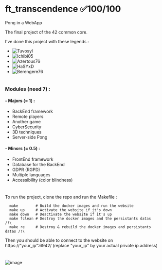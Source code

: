 # ft_transcendence ✅100/100
Pong in a WebApp

The final project of the 42 common core.

I've done this project with these legends :
  - ![Tuvosyl](https://github.com/tuvosyl)
  - ![Ichibi05](https://github.com/Ichibi05)
  - ![Azertous76](https://github.com/Azertous76)
  - ![HaSYxD](https://github.com/HaSYxD)
  - ![Berengere76](https://github.com/Berengere76)
#
### Modules (need 7) :
#### - Majors (= 1) :
  - BackEnd framework
  - Remote players
  - Another game
  - CyberSecurity
  - 3D techniques
  - Server-side Pong
#### - Minors (= 0.5) :
  - FrontEnd framework
  - Database for the BackEnd
  - GDPR (RGPD)
  - Multiple languages
  - Accessibility (color blindness)
 #
To run the project, clone the repo and run the Makefile :
```shell
  make        # Build the docker images and run the website
  make up     # Activate the website if it's down
  make down   # Deactivate the website if it's up
  make fclean # Destroy the docker images and the persistants datas /!\
  make re     # Destroy & rebuild the docker images and persistants datas /!\
```
Then you should be able to connect to the website on https://"your_ip":6942/ (replace "your_ip" by your actual private ip address)
#
![image](https://github.com/user-attachments/assets/402b335e-9b25-4d88-b582-ca23d4761353)
